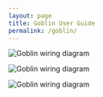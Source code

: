 ```yaml
---
layout: page
title: Goblin User Guide
permalink: /goblin/
---
```


![Goblin wiring diagram](/assets/goblin_wiring.png)

![Goblin wiring diagram](/assets/goblin_rx_ch.png)

![Goblin wiring diagram](/assets/goblin_tx_ch.png)
